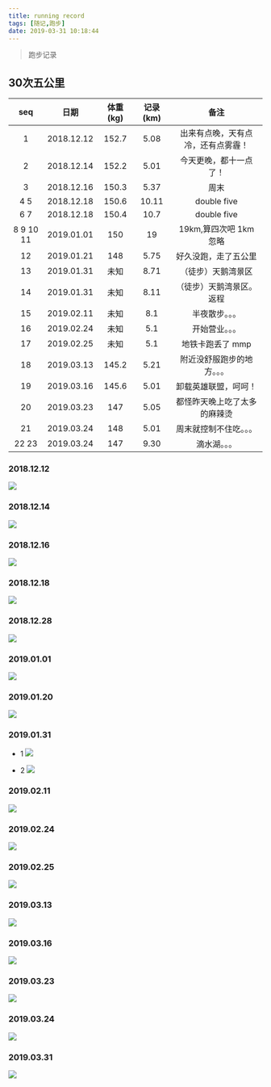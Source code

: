 ```yaml
---
title: running record
tags: [随记,跑步]
date: 2019-03-31 10:18:44
---
```


> 跑步记录


## 30次五公里

|seq |        日期           |  体重(kg)| 记录(km) |       备注   |
|:---: |            :---:          | :---------: |   :----------:| :----------:|
|1     | 2018.12.12     |   152.7    |  5.08          | 出来有点晚，天有点冷，还有点雾霾！ | 
|2      | 2018.12.14     |   152.2    |  5.01          | 今天更晚，都十一点了！ | 
|3      | 2018.12.16     |   150.3    |  5.37          | 周末 | 
| 4 5  | 2018.12.18     |   150.6    |  10.11        | double five| 
| 6 7  |2018.12.18     |   150.4    |  10.7           | double five| 
| 8 9 10 11 |2019.01.01     |   150    |  19           | 19km,算四次吧 1km 忽略| 
| 12 |2019.01.21     |   148    |  5.75           | 好久没跑，走了五公里| 
| 13 |2019.01.31     |   未知    |  8.71          | （徒步）天鹅湾景区| 
| 14 |2019.01.31     |   未知    |  8.11           |（徒步）天鹅湾景区。返程 | 
| 15 |2019.02.11     |   未知   |  8.1           | 半夜散步。。。| 
| 16 |2019.02.24     |   未知   |  5.1           | 开始营业。。。| 
| 17 |2019.02.25     |   未知   |  5.1           | 地铁卡跑丢了 mmp| 
| 18 |2019.03.13     |   145.2   |  5.21           | 附近没舒服跑步的地方。。。| 
| 19 |2019.03.16     |   145.6   |  5.01           | 卸载英雄联盟，呵呵！| 
| 20 |2019.03.23     |   147   |  5.05           | 都怪昨天晚上吃了太多的麻辣烫| 
| 21 |2019.03.24     |   148   |  5.01           | 周末就控制不住吃。。。| 
| 22 23 |2019.03.24     |   147   |  9.30           | 滴水湖。。。| 


<!--more-->

### 2018.12.12

![](https://beer-1256523277.cos.ap-shanghai.myqcloud.com/keep/2018.12.12.jpg)


### 2018.12.14

![](https://beer-1256523277.cos.ap-shanghai.myqcloud.com/keep/2018.12.14.jpg)


### 2018.12.16
![](https://beer-1256523277.cos.ap-shanghai.myqcloud.com/keep/2018.12.16.jpg)

### 2018.12.18
![](https://beer-1256523277.cos.ap-shanghai.myqcloud.com/keep/2018.12.18.jpg)


### 2018.12.28
![](https://beer-1256523277.cos.ap-shanghai.myqcloud.com/keep/20181228.jpg)

### 2019.01.01
![](https://beer-1256523277.cos.ap-shanghai.myqcloud.com/keep/20190101124655.jpg)


### 2019.01.20
![](https://beer-1256523277.cos.ap-shanghai.myqcloud.com/blog/201901211022.jpg)


### 2019.01.31
- 1
![](https://beer-1256523277.cos.ap-shanghai.myqcloud.com/keep/2019013101.jpg
)

- 2
![](https://beer-1256523277.cos.ap-shanghai.myqcloud.com/keep/2019013102.jpg
)

### 2019.02.11
![](https://beer-1256523277.cos.ap-shanghai.myqcloud.com/keep/20190211.jpg)

### 2019.02.24
![](https://beer-1256523277.cos.ap-shanghai.myqcloud.com/beer/keep/2019_02_24.jpg
)

### 2019.02.25
![](https://beer-1256523277.cos.ap-shanghai.myqcloud.com/beer/keep/2019.02.25.png
)

### 2019.03.13

![](https://beer-1256523277.cos.ap-shanghai.myqcloud.com/blog/keep/2019_03_13.jpeg
)

### 2019.03.16

![](https://beer-1256523277.cos.ap-shanghai.myqcloud.com/beer/blog/running_record_20190316.png
)

### 2019.03.23
![](https://beer-1256523277.cos.ap-shanghai.myqcloud.com/beer/blog/keep/2019_03_23.png
)

### 2019.03.24

![](https://beer-1256523277.cos.ap-shanghai.myqcloud.com/beer/blog/keep/2019_03_24.png
)

### 2019.03.31
![](https://beer-1256523277.cos.ap-shanghai.myqcloud.com/beer/blog/20190331.jpeg
)